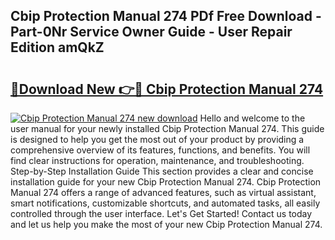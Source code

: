 ## Cbip Protection Manual 274 PDf Free Download - Part-0Nr Service Owner Guide - User Repair Edition amQkZ

# <h2><a href="http://bc55927.oget.top/?id=Cbip+Protection+Manual+274">🔗Download New 👉🔴 Cbip Protection Manual 274</a></h2>

[![Cbip Protection Manual 274 new download](https://i.imgur.com/5g1atiW.png)](http://bc55927.oget.top/?id=Cbip+Protection+Manual+274)
Hello and welcome to the user manual for your newly installed Cbip Protection Manual 274. This guide is designed to help you get the most out of your product by providing a comprehensive overview of its features, functions, and benefits. You will find clear instructions for operation, maintenance, and troubleshooting. Step-by-Step Installation Guide This section provides a clear and concise installation guide for your new Cbip Protection Manual 274. Cbip Protection Manual 274 offers a range of advanced features, such as virtual assistant, smart notifications, customizable shortcuts, and automated tasks, all easily controlled through the user interface. Let's Get Started! Contact us today and let us help you make the most of your new Cbip Protection Manual 274.

